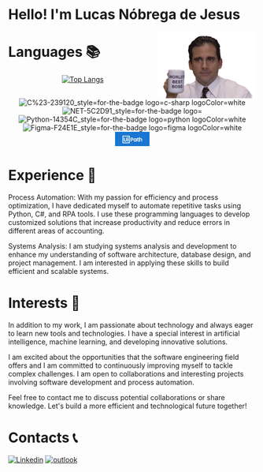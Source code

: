 # Hello! I'm Lucas Nóbrega de Jesus 
<img width='40%' align='right' src='Imagens\Best_boss.gif'></img>

# Languages 📚

<div align='center'>

[![Top Langs](https://github-readme-stats.vercel.app/api/top-langs/?username=LucasN-tech&hide_progress=true)](https://github.com/anuraghazra/github-readme-stats)

![C%23-239120_style=for-the-badge logo=c-sharp logoColor=white](https://github.com/LucasN-tech/LucasN-tech/assets/124197639/08c4adb2-ff06-4338-b321-6b80d8ab3d69)
![NET-5C2D91_style=for-the-badge logo=](https://github.com/LucasN-tech/LucasN-tech/assets/124197639/42c7c619-7523-4ea3-b70d-777fab55894f)
![Python-14354C_style=for-the-badge logo=python logoColor=white](https://github.com/LucasN-tech/LucasN-tech/assets/124197639/499058e9-0b6d-4eb5-a555-f4b6d9a5173d)
![Figma-F24E1E_style=for-the-badge logo=figma logoColor=white](https://github.com/LucasN-tech/LucasN-tech/assets/124197639/3c57d351-3e45-456d-b879-49b130a91df3)
<img width='70px' src='./Imagens/uipath3.png'> 
</div>




# Experience 🚀
Process Automation: With my passion for efficiency and process optimization, I have dedicated myself to automate repetitive tasks using Python, C#, and RPA tools. I use these programming languages to develop customized solutions that increase productivity and reduce errors in different areas of accounting.

Systems Analysis: I am studying systems analysis and development to enhance my understanding of software architecture, database design, and project management. I am interested in applying these skills to build efficient and scalable systems.

# Interests 📖
In addition to my work, I am passionate about technology and always eager to learn new tools and technologies. I have a special interest in artificial intelligence, machine learning, and developing innovative solutions.

I am excited about the opportunities that the software engineering field offers and I am committed to continuously improving myself to tackle complex challenges. I am open to collaborations and interesting projects involving software development and process automation.

Feel free to contact me to discuss potential collaborations or share knowledge. Let's build a more efficient and technological future together!



<div align='left'>  
  <h1> Contacts 📞 </h1>
  
  [![Linkedin](https://img.shields.io/badge/LinkedIn-0077B5?style=for-the-badge&logo=linkedin&logoColor=white)](https://www.linkedin.com/in/lucasnóbrega/)
  [![outlook](https://img.shields.io/badge/Microsoft_Outlook-0078D4?style=for-the-badge&logo=microsoft-outlook&logoColor=white)](mailto:lucasnd@outlook.com)
  
</div>




